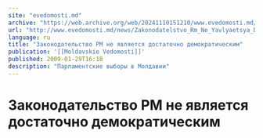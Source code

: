 ```yaml
---
site: "evedomosti.md"
archive: "https://web.archive.org/web/20241110151210/www.evedomosti.md/news/Zakonodatelstvo_Rm_Ne_Yavlyaetsya_Dostatochno_Demokraticheskim"
url: "http://www.evedomosti.md/news/Zakonodatelstvo_Rm_Ne_Yavlyaetsya_Dostatochno_Demokraticheskim"
language: ru
title: "Законодательство РМ не является достаточно демократическим"
publication: '[[Moldavskie Vedomosti]]'
published: 2009-01-29T16:18
description: "Парламентские выборы в Молдавии"
---
```


# Законодательство РМ не является достаточно демократическим

